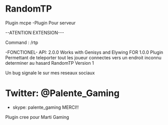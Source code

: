 # RandomTP
Plugin mcpe
-Plugin Pour serveur

--ATENTION EXTENSION---

Command : /rtp

-FONCTIONEL-
API: 2.0.0
Works with Genisys and Elywing
FOR 1.0.0
Plugin Permettant de teleporter tout les joueur connectes vers un endroit inconnu determiner au hasard 
RandomTP Version 1

Un bug signale le sur mes reseaux sociaux
# Twitter: @Palente_Gaming
- skype: palente_gaming
MERCI!!

Plugin cree pour Marti Gaming



